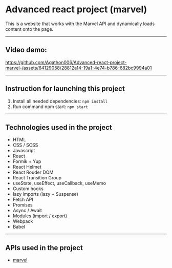 # Advanced react project (marvel)

This is a website that works with the Marvel API and dynamically loads content onto the page.

---

## Video demo:

https://github.com/Agathon006/Advanced-react-project-marvel-/assets/64129058/28812a14-19a1-4e74-b786-682bc9994a01

---

## Instruction for launching this project

1. Install all needed dependencies:
   `npm install`
1. Run command npm start:
   `npm start`

---

## Technologies used in the project

- HTML
- CSS / SCSS
- Javascript
- React
- Formik + Yup
- React Helmet
- React Rouder DOM
- React Transition Group
- useState, useEffect, useCallback, useMemo
- Custom hooks
- lazy imports (lazy + Suspense)
- Fetch API
- Promises
- Async / Await
- Modules (import / export)
- Webpack
- Babel

---

## APIs used in the project

- [marvel]([https://api.unsplash.com](https://developer.marvel.com))

